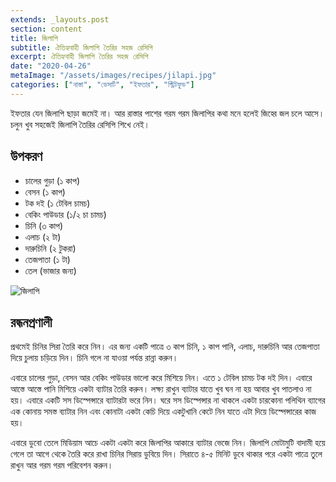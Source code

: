 ```yaml
---
extends: _layouts.post
section: content
title: জিলাপি
subtitle: ঐতিহ্যবাহী জিলাপি তৈরির সহজ রেসিপি
excerpt: ঐতিহ্যবাহী জিলাপি তৈরির সহজ রেসিপি
date: "2020-04-26"
metaImage: "/assets/images/recipes/jilapi.jpg"
categories: ["নাস্তা", "ডেসার্ট", "ইফতার", "স্ট্রিটফুড"]
---
```


ইফতার যেন জিলাপি ছাড়া জমেই না। আর রাস্তার পাশের গরম গরম জিলাপির কথা মনে হলেই জিহ্বে জল চলে আসে।
চলুন খুব সহজেই জিলাপি তৈরির রেসিপি শিখে নেই।

## উপকরণ

- চালের গুড়া (১ কাপ)
- বেসন (১ কাপ)
- টক দই (১ টেবিল চামচ)
- বেকিং পাউডার (১/২ চা চামচ)
- চিনি (৩ কাপ)
- এলাচ (২ টা)
- দারুচিনি (২ টুকরা)
- তেজপাতা (১ টা)
- তেল (ভাজার জন্য)

![জিলাপি](/assets/images/recipes/jilapi.jpg)

## রন্ধনপ্রণালী

প্রথমেই চিনির সিরা তৈরি করে নিন। এর জন্য একটি পাত্রে ৩ কাপ চিনি, ১ কাপ পানি, এলাচ, দারুচিনি আর
তেজপাতা দিয়ে চুলায় চড়িয়ে দিন। চিনি গলে না যাওয়া পর্যন্ত রান্না করুন।

এবারে চালের গুড়া, বেসন আর বেকিং পাউডার ভালো করে মিশিয়ে নিন। এতে ১ টেবিল চামচ টক দই দিন। এবারে
আস্তে আস্তে পানি মিশিয়ে একটা ব্যাটার তৈরি করুন। লক্ষ্য রাখুন ব্যাটার যাতে খুব ঘন না হয় আবার খুব পাতলাও
না হয়। এবারে একটি সস ডিস্পেন্সারে ব্যাটারটা ভরে নিন। ঘরে সস ডিস্পেন্সার না থাকলে একটা চারকোনা পলিথিন
ব্যাগের এক কোনায় সমস্ত ব্যাটার নিন এবং কোনাটা একটা কেচি দিয়ে একটুখানি কেটে নিন যাতে এটা দিয়ে ডিস্পেন্সারের
কাজ হয়।

এবারে ডুবো তেলে মিডিয়াম আচে একটা একটা করে জিলাপির আকারে ব্যাটার ভেজে নিন। জিলাপি মোটামুটি বাদামী
হয়ে গেলে তা আগে থেকে তৈরি করে রাখা চিনির সিরায় ডুবিয়ে দিন। সিরাতে ৪-৫ মিনিট ডুবে থাকার পরে একটা পাত্রে
তুলে রাখুন আর গরম গরম পরিবেশন করুন।
